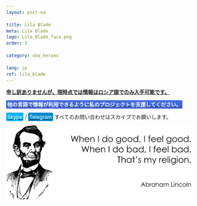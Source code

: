 ```yaml
---
layout: post-ea

title: Lila Blade
meta: Lila Blade
logo: Lila_Blade_face.png
order: 3

category: obo_heroes

lang: jp
ref: lila_blade
---
```


**<a href="https://lincolnvirus.com/projects/ru/comics/unreal_reality/heroes/lila_blade.html" target="_blank">申し訳ありませんが、現時点では情報はロシア語でのみ入手可能です。</a>**

**<a href="https://www.paypal.com/cgi-bin/webscr?cmd=_s-xclick&hosted_button_id=T3KLFW2TE8SJC&source=url" target="_blank"><span style="background-color:#4169E1; color:white; padding:3px; border-radius: 3px">他の言語で情報が利用できるように私のプロジェクトを支援してください。</span></a>**

<a href="skype:chutkoy89?call" target="_blank"><span style="background-color:#00aff0; color:white; padding:3px; border-radius: 3px">Skype</span></a> / <a href="https://t.me/chutkoy" target="_blank"><span style="background-color:#0088cc; color:white; padding:3px; border-radius: 3px">Telegram</span></a> すべてのお問い合わせはスカイプでお願いします。

<a data-fancybox="gallery" href="/img/programming/Lincoln.png"><img src="/img/programming/Lincoln.png" alt=""></a>
